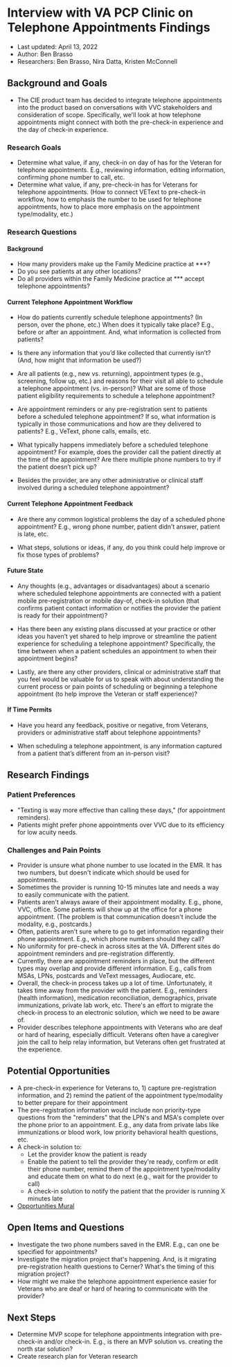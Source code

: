# Interview with VA PCP Clinic on Telephone Appointments Findings 

- Last updated: April 13, 2022
- Author: Ben Brasso
- Researchers: Ben Brasso, Nira Datta, Kristen McConnell

## Background and Goals 

- The CIE product team has decided to integrate telephone appointments into the product based on conversations with VVC stakeholders and consideration of scope. Specifically, we'll look at how telephone appointments might connect with both the pre-check-in experience and the day of check-in experience. 

### Research Goals

- Determine what value, if any, check-in on day of has for the Veteran for telephone appointments. E.g., reviewing information, editing information, confirming phone number to call, etc. 
- Determine what value, if any, pre-check-in has for Veterans for telephone appointments. (How to connect VEText to pre-check-in workflow, how to emphasis the number to be used for telephone appointments, how to place more emphasis on the appointment type/modality, etc.) 

### Research Questions

#### Background

- How many providers make up the Family Medicine practice at ***?
- Do you see patients at any other locations?
- Do all providers within the Family Medicine practice at *** accept telephone appointments?

#### Current Telephone Appointment Workflow

- How do patients currently schedule telephone appointments? (In person, over the phone, etc.) When does it typically take place? E.g., before or after an appointment. And, what information is collected from patients?

- Is there any information that you’d like collected that currently isn’t? (And, how might that information be used?)

- Are all patients (e.g., new vs. returning), appointment types (e.g., screening, follow up, etc.) and reasons for their visit all able to schedule a telephone appointment (vs. in-person)? What are some of those patient eligibility requirements to schedule a telephone appointment?

- Are appointment reminders or any pre-registration sent to patients before a scheduled telephone appointment? If so, what information is typically in those communications and how are they delivered to patients? E.g., VeText, phone calls, emails, etc.

- What typically happens immediately before a scheduled telephone appointment? For example, does the provider call the patient directly at the time of the appointment? Are there multiple phone numbers to try if the patient doesn’t pick up?

- Besides the provider, are any other administrative or clinical staff involved during a scheduled telephone appointment?

#### Current Telephone Appointment Feedback

- Are there any common logistical problems the day of a scheduled phone appointment? E.g., wrong phone number, patient didn’t answer, patient is late, etc.

- What steps, solutions or ideas, if any, do you think could help improve or fix those types of problems?

#### Future State

- Any thoughts (e.g., advantages or disadvantages) about a scenario where scheduled telephone appointments are connected with a patient mobile pre-registration or mobile day-of, check-in solution (that confirms patient contact information or notifies the provider the patient is ready for their appointment)?

- Has there been any existing plans discussed at your practice or other ideas you haven’t yet shared to help improve or streamline the patient experience for scheduling a telephone appointment? Specifically, the time between when a patient schedules an appointment to when their appointment begins?

- Lastly, are there any other providers, clinical or administrative staff that you feel would be valuable for us to speak with about understanding the current process or pain points of scheduling or beginning a telephone appointment (to help improve the Veteran or staff experience)?

#### If Time Permits 

- Have you heard any feedback, positive or negative, from Veterans, providers or administrative staff about telephone appointments?

- When scheduling a telephone appointment, is any information captured from a patient that’s different from an in-person visit?

## Research Findings 

### Patient Preferences 

- "Texting is way more effective than calling these days," (for appointment reminders).
- Patients might prefer phone appointments over VVC due to its efficiency for low acuity needs. 

### Challenges and Pain Points

- Provider is unsure what phone number to use located in the EMR. It has two numbers, but doesn't indicate which should be used for appointments. 
- Sometimes the provider is running 10-15 minutes late and needs a way to easily communicate with the patient. 
- Patients aren't always aware of their appointment modality. E.g., phone, VVC, office. Some patients will show up at the office for a phone appointment. (The problem is that communication doesn't include the modality, e.g., postcards.)
- Often, patients aren’t sure where to go to get information regarding their phone appointment. E.g., which phone numbers should they call? 
- No uniformity for pre-check in across sites at the VA. Different sites do appointment reminders and pre-registration differently. 
- Currently, there are appointment reminders in place, but the different types may overlap and provide different information. E.g., calls from MSAs, LPNs, postcards and VeText messages, Audiocare, etc. 
- Overall, the check-in process takes up a lot of time. Unfortunately, it takes time away from the provider with the patient. E.g., reminders (health information), medication reconciliation, demographics, private immunizations, private lab work, etc. There's an effort to migrate the check-in process to an electronic solution, which we need to be aware of. 
- Provider describes telephone appointments with Veterans who are deaf or hard of hearing, especially difficult. Veterans often have a caregiver join the call to help relay information, but Veterans often get frustrated at the experience. 

## Potential Opportunities 

- A pre-check-in experience for Veterans to, 1) capture pre-registration information, and 2) remind the patient of the appointment type/modality to better prepare for their appointment
- The pre-registration information would include non priority-type questions from the "reminders" that the LPN's and MSA's complete over the phone prior to an appointment. E.g., any data from private labs like immunizations or blood work, low priority behavioral health questions, etc. 
- A check-in solution to:
  - Let the provider know the patient is ready
  - Enable the patient to tell the provider they're ready, confirm or edit their phone number, remind them of the appointment type/modality and educate them on what to do next (e.g., wait for the provider to call)
  - A check-in solution to notify the patient that the provider is running X minutes late 
- [Opportunities Mural](https://app.mural.co/t/civicactions3117/m/civicactions3117/1649777253301/29d43298818ec10044e3334ba33e950edc051be3?sender=niradatta0802)

## Open Items and Questions

- Investigate the two phone numbers saved in the EMR. E.g., can one be specified for appointments? 
- Investigate the migration project that's happening. And, is it migrating pre-registration health questions to Cerner? What's the timing of this migration project? 
- How might we make the telephone appointment experience easier for Veterans who are deaf or hard of hearing to communicate with the provider? 

## Next Steps

- Determine MVP scope for telephone appointments integration with pre-check-in and/or check-in. E.g., is there an MVP solution vs. creating the north star solution?  
- Create research plan for Veteran research
